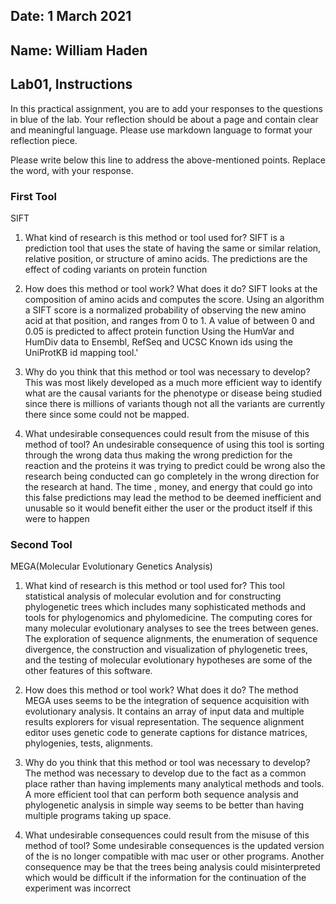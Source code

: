 ## Date: 1 March 2021

## Name: William Haden

## Lab01, Instructions

In this practical assignment, you are to add your responses to the questions in blue of the lab. Your reflection should be about a page and contain clear and meaningful language. Please use markdown language to format your reflection piece.

Please write below this line to address the above-mentioned points. Replace the word,  with your response.

### First Tool  
 SIFT

 1. What kind of research is this method or tool used for?
 SIFT is a prediction tool that uses the  state of having the same or
 similar relation, relative position, or structure of amino acids. The predictions
  are the effect of coding variants on protein function  

 2. How does this method or tool work? What does it do?
 SIFT looks at the composition of amino acids and computes the score. Using an
 algorithm a SIFT score is a normalized probability of observing the new amino
 acid at that position, and ranges from 0 to 1. A value of between 0 and 0.05
 is predicted to affect protein function Using the HumVar and HumDiv data to
 Ensembl, RefSeq and UCSC Known ids using the UniProtKB id mapping tool.'

 3. Why do you think that this method or tool was necessary to develop?
 This was most likely developed as a much more efficient way to identify what
 are the causal variants for the phenotype or disease being studied since there
 is millions of variants though not all the variants are currently there since
 some could not  be mapped.  

 4. What undesirable consequences could result from the misuse of this method of tool?
  An undesirable consequence of using this tool is sorting through the wrong data
  thus making the wrong prediction for the reaction and the proteins it was trying to
  predict could be wrong  also the research being conducted can go completely
  in the wrong direction for the research at hand. The time , money, and energy
  that could go into this false predictions may lead the method to be deemed
  inefficient and unusable so it would benefit either the user or the product itself
  if this were to happen


### Second Tool
  MEGA(Molecular Evolutionary Genetics Analysis)

 1. What kind of research is this method or tool used for?
  This tool statistical analysis of molecular evolution and for constructing
 phylogenetic trees which includes many sophisticated methods and tools for
 phylogenomics and phylomedicine. The computing cores for many molecular
 evolutionary analyses to see the trees between genes. The exploration of
 sequence alignments, the enumeration of sequence divergence, the construction
 and visualization of phylogenetic trees, and the testing of
 molecular evolutionary hypotheses are some of the other features of this
 software.

 2. How does this method or tool work? What does it do?
 The method MEGA uses seems to be the integration of sequence
acquisition with evolutionary analysis. It contains an array of input data and multiple
results explorers for visual representation. The sequence alignment editor uses
genetic code to generate captions for distance matrices, phylogenies, tests, alignments.

 3. Why do you think that this method or tool was necessary to develop?
 The method was necessary to develop  due to the fact as a common place rather
 than having implements many analytical methods and tools. A more  efficient tool
 that can perform both sequence analysis and phylogenetic analysis in simple
 way seems to be better than having multiple programs taking up space.

 4. What undesirable consequences could result from the misuse of this method of tool?
 Some undesirable consequences is the updated version of the is no longer
 compatible with mac user or other programs. Another consequence may be that the
 trees being analysis could misinterpreted which would be difficult if the
 information for the continuation of the experiment was incorrect   
